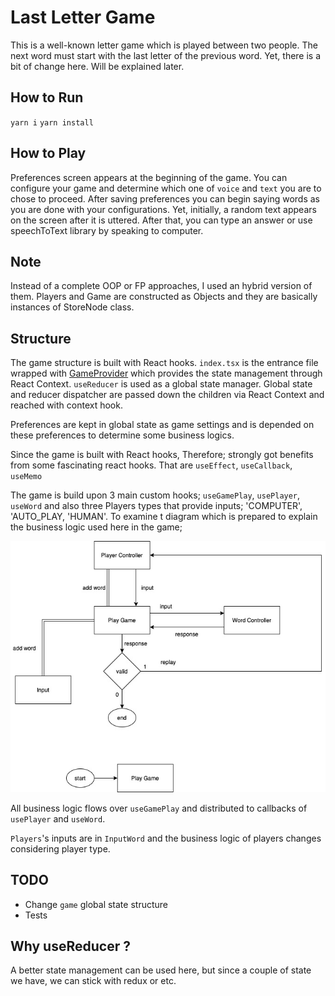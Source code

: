 # Last Letter Game
This is a well-known letter game which is played between two people. The next word must start with the last letter of the previous word. 
Yet, there is a bit of change here. Will be explained later.

## How to Run
`yarn i` `yarn install`

## How to Play
Preferences screen appears at the beginning of the game. You can configure your game
and determine which one of `voice` and `text` you are to chose to proceed.
After saving preferences you can begin saying words as you are done with your configurations. 
Yet, initially, a random text appears on the screen after it is uttered. After that,
you can type an answer or use speechToText library by speaking to computer.

## Note
Instead of a complete OOP or FP approaches, I used an hybrid version of them.
Players and Game are constructed as Objects and they are basically instances of StoreNode class.

## Structure
The game structure is built with React hooks. `index.tsx` is the entrance file wrapped with 
[GameProvider](./src/context/GameProvider.tsx) which provides the state management through React Context. `useReducer` 
is used as a global state manager. Global state and reducer dispatcher are passed down the children via React Context and  
reached with context hook.

Preferences are kept in global state as game settings and is depended on these preferences to determine some business logics.

Since the game is built with React hooks, Therefore; strongly got benefits from some fascinating react hooks.
That are `useEffect`,  `useCallback`, `useMemo`

The game is build upon 3 main custom hooks; `useGamePlay`, `usePlayer`, `useWord` 
and also three Players types that provide inputs; 'COMPUTER', 'AUTO_PLAY, 'HUMAN'. To examine
t diagram which is prepared to explain the business logic used here in the game;

![Last letter diagram](./src/assets/last-letter.jpg?raw=true "Last letter diagram")

All business logic flows over `useGamePlay` and distributed to callbacks of  `usePlayer` and `useWord`.

`Players`'s inputs are in `InputWord` and the business logic of players 
changes considering player type.

## TODO
 - Change `game` global state structure
 - Tests

## Why useReducer ?
A better state management can be used here, but since a couple of state we have, 
we can stick with redux or etc.
